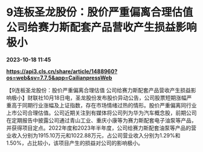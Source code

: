 # 9连板圣龙股份：股价严重偏离合理估值 公司给赛力斯配套产品营收产生损益影响极小

**2023-10-18 11:45**

**https://api3.cls.cn/share/article/1488960?os=web&sv=7.7.5&app=CailianpressWeb**

【9连板圣龙股份：股价严重偏离合理估值 公司给赛力斯配套产品营收产生损益影响极小】财联社10月18日电，圣龙股份发布股价异动公告，公司股票短期涨幅严重高于同期行业涨幅及上证指数，存在市场情绪过热的情形。股价严重偏离同行业上市公司合理估值。公司近期关注到有媒体将公司列为华为汽车概念股，前期公司在定期报告中披露公司通过青山工业、重庆小康等为赛力斯配套电子油泵等产品，并获得项目定点。2022年度和2023年半年度，公司给赛力斯配套油泵等产品的营业收入分别为1915.10万元和1022.88万元，占公司营业收入分别为1.29%和1.50%，占比较小，该项目产生的损益对公司的影响极小。